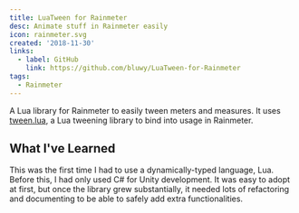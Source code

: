 ```yaml
---
title: LuaTween for Rainmeter
desc: Animate stuff in Rainmeter easily
icon: rainmeter.svg
created: '2018-11-30'
links:
  - label: GitHub
    link: https://github.com/bluwy/LuaTween-for-Rainmeter
tags:
  - Rainmeter
---
```


A Lua library for Rainmeter to easily tween meters and measures. It uses [tween.lua](https://github.com/kikito/tween.lua), a Lua tweening library to bind into usage in Rainmeter.

<!-- endexcerpt -->

## What I've Learned

This was the first time I had to use a dynamically-typed language, Lua. Before this, I had only used C# for Unity development. It was easy to adopt at first, but once the library grew substantially, it needed lots of refactoring and documenting to be able to safely add extra functionalities.
